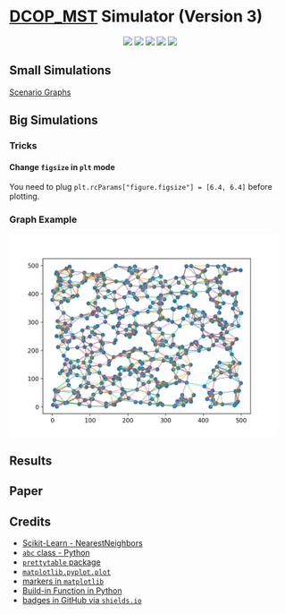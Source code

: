 # [DCOP_MST](https://www.bgu.ac.il/~zivanr/files/DCOP_MST_JAAMAS.pdf) Simulator (Version 3)

<p align="center">
    <a href="#" alt=""><img src="https://img.shields.io/github/last-commit/Arseni1919/dcop_simulator_3" /></a>
    <a href="#" alt=""><img src="https://img.shields.io/github/repo-size/Arseni1919/dcop_simulator_3" /></a>
    <a href="#" alt=""><img src="https://img.shields.io/github/license/Arseni1919/dcop_simulator_3" /></a>
    <a href="#" alt=""><img src="https://img.shields.io/github/languages/top/Arseni1919/dcop_simulator_3" /></a>
    <a href="https://github.com/Arseni1919" alt="Follow"><img src="https://img.shields.io/github/followers/Arseni1919?label=Follow&style=social" /></a>
</p>

## Small Simulations

[Scenario Graphs](https://docs.google.com/presentation/d/19qJKU9vRQ1SmxZYmR9qyt2unhXwN3FUkiivTAfr2eWE/edit?usp=sharing)

## Big Simulations

### Tricks

#### Change `figsize` in `plt` mode

You need to plug `plt.rcParams["figure.figsize"] = [6.4, 6.4]` before plotting.

### Graph Example

<img src="static/g3.png" alt="drawing" width="480"/>

## Results

## Paper

## Credits

- [Scikit-Learn - NearestNeighbors](https://scikit-learn.org/stable/modules/generated/sklearn.neighbors.NearestNeighbors.html)
- [`abc` class - Python](https://docs.python.org/3/library/abc.html)
- [`prettytable` package](https://zetcode.com/python/prettytable/)
- [`matplotlib.pyplot.plot`](https://matplotlib.org/stable/api/_as_gen/matplotlib.pyplot.plot.html)
- [markers in `matplotlib`](https://matplotlib.org/stable/api/markers_api.html#module-matplotlib.markers)
- [Build-in Function in Python](https://docs.python.org/3/library/functions.html)
- [badges in GitHub via `shields.io`](https://shields.io/)








